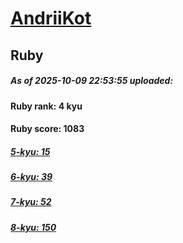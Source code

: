 # [AndriiKot](https://www.codewars.com/users/AndriiKot) 
## Ruby

##### As of 2025-10-09 22:53:55 uploaded:

#### Ruby rank: 4 kyu

#### Ruby score: 1083

##### [5-kyu: 15](https://github.com/AndriiKot/Ruby__CodeWars/tree/main/kyu-5)

##### [6-kyu: 39](https://github.com/AndriiKot/Ruby__CodeWars/tree/main/kyu-6)

##### [7-kyu: 52](https://github.com/AndriiKot/Ruby__CodeWars/tree/main/kyu-7)

##### [8-kyu: 150](https://github.com/AndriiKot/Ruby__CodeWars/tree/main/kyu-8)


